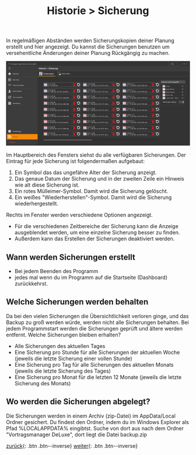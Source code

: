 ﻿---
title: "Historie > Sicherung"
---

In regelmäßigen Abständen werden Sicherungskopien deiner Planung erstellt und hier angezeigt. 
Du kannst die Sicherungen benutzen um versehentliche Änderungen deiner Planung Rückgängig zu machen.

![Sicherungen](images/HistorieSicherungen.png)

Im Hauptbereich des Fensters siehst du alle verfügbaren Sicherungen.
Der Eintrag für jede Sicherung ist folgendermaßen aufgebaut:
1. Ein Symbol das das ungefähre Alter der Sicherung anzeigt.
2. Das genaue Datum der Sicherung und in der zweiten Zeile ein Hinweis wie alt diese Sicherung ist.
3. Ein rotes Mülleimer-Symbol. Damit wird die Sicherung gelöscht.
4. Ein weißes "Wiederherstellen"-Symbol. Damit wird die Sicherung wiederhergestellt.

Rechts im Fenster werden verschiedene Optionen angezeigt.
* Für die verschiedenen Zeitbereiche der Sicherung kann die Anzeige ausgeblendet werden, um eine einzelne Sicherung besser zu finden.
* Außerdem kann das Erstellen der Sicherungen deaktiviert werden.

## Wann werden Sicherungen erstellt

* Bei jedem Beenden des Programm
* jedes mal wenn du im Programm auf die Startseite (Dashboard) zurückkehrst.

## Welche Sicherungen werden behalten

Da bei den vielen Sicherungen die Übersichtlichkeit verloren ginge, und das Backup zu groß werden würde, werden nicht alle Sicherungen behalten.
Bei jedem Programmstart werden die Sicherungen geprüft und ältere werden entfernt.
Welche Sicherungen bleiben erhalten?

* Alle Sicherungen des aktuellen Tages
* Eine Sicherung pro Stunde für alle Sicherungen der aktuellen Woche (jeweils die letzte Sicherung einer vollen Stunde)
* Eine Sicherung pro Tag für alle Sicherungen des aktuellen Monats (jeweils die letzte Sicherung des Tages)
* Eine Sicherung pro Monat für die letzten 12 Monate (jeweils die letzte Sicherung des Monats)

## Wo werden die Sicherungen abgelegt?

Die Sicherungen werden in einem Archiv (zip-Datei) im AppData/Local Ordner gesichert.
Du findest den Ordner, indem du im Windows Explorer als Pfad %LOCALAPPDATA% eingibtst. Suche von dort aus nach dem Ordner "Vortragsmanager DeLuxe", 
dort liegt die Datei backup.zip

[zurück](Historie.md){: .btn .btn--inverse} [weiter](HistorieLog.md){: .btn .btn--inverse}